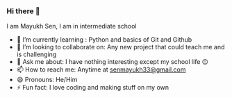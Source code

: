 ### Hi there 👋
I am Mayukh Sen, I am in intermediate school
- 🌱 I’m currently learning : Python and basics of Git and Github
- 👯 I’m looking to collaborate on: Any new project that could teach me and is challenging
- 💬 Ask me about: I have nothing interesting except my school life 😉
- 📫 How to reach me: Anytime at senmayukh33@gmail.com
- 😄 Pronouns: He/Him
- ⚡ Fun fact: I love coding and making stuff on my own
<!--
**243senmayukh/243senmayukh** is a ✨ _special_ ✨ repository because its `README.md` (this file) appears on your GitHub profile.

Here are some ideas to get you started:

- 🔭 I’m currently working on ...
- 🌱 I’m currently learning ...
- 👯 I’m looking to collaborate on ...
- 🤔 I’m looking for help with ...
- 💬 Ask me about ...
- 📫 How to reach me: ...
- 😄 Pronouns: ...
- ⚡ Fun fact: ...
-->
